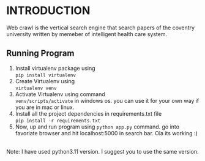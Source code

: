 
# INTRODUCTION
Web crawl is the vertical search engine that search papers of the coventry university written by memeber of intelligent health care system.

## Running Program
1. Install virtualenv package using  <br />`pip install virtualenv`
1. Create Virtualenv  using <br /> `virtualenv venv`
1. Activate Virtualenv using command <br /> `venv/scripts/activate` in windows os. you can use it for your own way if you are in mac or linux.
1. Install all the project dependencies in requirements.txt file <br/> `pip install -r requirements.txt`
1. Now, up and run program using `python app.py` command. go into favoriate browser and hit localhost:5000 in search bar. Ola its working :)
<br/>
Note: I have used python3.11 version. I suggest you to use the same version.



